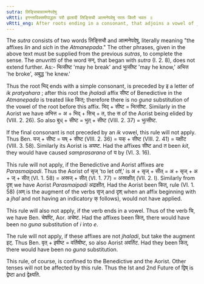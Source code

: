```yaml
---
sutra: लिङ्सिचावात्मनेपदेषु
vRtti: इगन्तादिक्समीपाद्धलः परौ झलादी लिङ्सिचौ आत्मनेपदेषु परतः कितौ भवतः ॥
vRtti_eng: After roots ending in a consonant, that adjoins a vowel of _ik_ _pratyahara_, the substitutes of _lin_ (III. 3. 161) and _sich_ (III. 1. 44) when they begin with a consonant of _jhal_ _pratyahara_, are _kit_, when the _atmanepada_ affixes follow.
---
```

The _sutra_ consists of two words लिङ्सिचौ and आत्मनेपदेषु, literally meaning "the affixes _lin_ and _sich_ in the _Atmanepada_." The other phrases, given in the above text must be supplied from the previous _sutras_, to complete the sense. The _anuvritti_ of the word सन्, that began with _sutra_ (I. 2. 8), does not extend further. As:- भित्सीष्ट 'may he break' and भुत्सीष्ट 'may he know,' अभित्त 'he broke', अबुद्ध 'he knew.'

Thus the root भिद् ends with a simple consonant, is preceded by इ a letter of _ik_ _pratyahara_ ; after this root the _jhaladi_ affix सीष्ट of Benedictive in the _Atmanepada_ is treated like कित्; therefore there is no _guna_ substitution of the vowel of the root before this affix. भिद् + सीष्ट = भित्सीष्ट. Similarly in the Aorist we have अभित्त = अ + भिद् + सिच् + त, the स of the Aorist being elided by (VIII. 2. 26). So also बुध् + सीष्ट = भुत् + सीष्ट (VIII. 2. 37) = भुत्सीष्ट.

If the final consonant is not preceded by an _ik_ vowel, this rule will not apply. Thus Ben. यज् + सीष्ट = यष् + सीष्ट (VIII. 2. 36) = यक् + सीष्ट (VIII. 2. 41) = यक्षीट (VIII. 3. 58). Similarly its Aorist is अयष्ट. Had the affixes सीष्ट and त been _kit_, they would have caused _samprasarana_ of य by (VI. 3. 16).

This rule will not apply, if the Benedictive and Aorist affixes are _Parasmaipadi_. Thus the Aorist of सृज् 'to let off,' is अ + सृज् + सीत् = अ + सृज् + अ + ज् + सीत् (VI. 1. 58) = अस्रज् + सीत् (VI. 1. 77) = अस्राक्षीत् (VII. 2. I). Similarly from दृश् we have Aorist _Parasmaipadi_ अद्राक्षीत्. Had the Aorist been कित्, rule (VI. 1. 58) (अम् is the augment of the verbs सृज् and दृश् when an affix beginning with a _jhal_ and not having an indicatory क् follows), would not have applied.

This rule will also not apply, if the verb ends in a vowel. Thus of the verb चि, we have Ben. चेषष्टि, Aor. अचेष्ट. Had the affixes been कित्, there would have been no _guna_ substitution of _i_ into _e_.

The rule will not apply, if these affixes are not _jhaladi_, but take the augment इट्. Thus Ben. वृत् + इषीष्ट = वर्तिषीष्ट, so also Aorist अवर्तिट. Had they been कित्, there would have been no _guna_ substitution.

This rule, of course, is confined to the Benedictive and the Aorist. Other tenses will not be affected by this rule. Thus the Ist and 2nd Future of द्विष् is द्वेष्टा and द्वेक्ष्यति.

